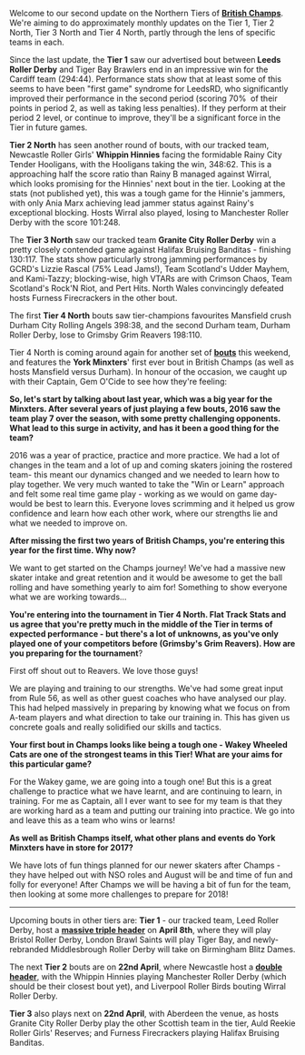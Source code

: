 <html><body><p>Welcome to our second update on the Northern Tiers of <strong><a href="http://www.britishchamps.com/">British Champs</a></strong>. We're aiming to do approximately monthly updates on the Tier 1, Tier 2 North, Tier 3 North and Tier 4 North, partly through the lens of specific teams in each.

Since the last update, the <strong>Tier 1</strong> saw our advertised bout between<strong> Leeds Roller Derby</strong> and Tiger Bay Brawlers end in an impressive win for the Cardiff team (294:44). Performance stats show that at least some of this seems to have been "first game" syndrome for LeedsRD, who significantly improved their performance in the second period (scoring 70%  of their points in period 2, as well as taking less penalties). If they perform at their period 2 level, or continue to improve, they'll be a significant force in the Tier in future games.

<strong> Tier 2 North</strong> has seen another round of bouts, with our tracked team, Newcastle Roller Girls' <strong>Whippin Hinnies</strong> facing the formidable Rainy City Tender Hooligans, with the Hooligans taking the win, 348:62. This is a approaching half the score ratio than Rainy B managed against Wirral, which looks promising for the Hinnies' next bout in the tier. Looking at the stats (not published yet), this was a tough game for the Hinnie's jammers, with only Ania Marx achieving lead jammer status against Rainy's exceptional blocking. Hosts Wirral also played, losing to Manchester Roller Derby with the score 101:248.

The <strong>Tier 3 North</strong> saw our tracked team <strong>Granite City Roller Derby</strong> win a pretty closely contended game against Halifax Bruising Banditas - finishing 130:117. The stats show particularly strong jamming performances by GCRD's Lizzie Rascal (75% Lead Jams!), Team Scotland's Udder Mayhem, and Kami-Tazzy; blocking-wise, high VTARs are with Crimson Chaos, Team Scotland's Rock'N Riot, and Pert Hits.
North Wales convincingly defeated hosts Furness Firecrackers in the other bout.

The first <strong>Tier 4 North</strong> bouts saw tier-champions favourites Mansfield crush Durham City Rolling Angels 398:38, and the second Durham team, Durham Roller Derby, lose to Grimsby Grim Reavers 198:110.

Tier 4 North is coming around again for another set of <strong><a href="https://www.facebook.com/events/1002205086551977/">bouts</a></strong> this weekend, and features the <strong>York Minxters</strong>' first ever bout in British Champs (as well as hosts Mansfield versus Durham). In honour of the occasion, we caught up with their Captain, Gem O'Cide to see how they're feeling:

<strong>So, let's start by talking about last year, which was a big year for the Minxters. After several years of just playing a few bouts, 2016 saw the team play 7 over the season, with some pretty challenging opponents. What lead to this surge in activity, and has it been a good thing for the team?</strong>

2016 was a year of practice, practice and more practice. We had a lot of changes in the team and a lot of up and coming skaters joining the rostered team- this meant our dynamics changed and we needed to learn how to play together. We very much wanted to take the "Win or Learn" approach and felt some real time game play - working as we would on game day- would be best to learn this. Everyone loves scrimming and it helped us grow confidence and learn how each other work, where our strengths lie and what we needed to improve on.

<strong>After missing the first two years of British Champs, you're entering this year for the first time. Why now?</strong>

We want to get started on the Champs journey! We've had a massive new skater intake and great retention and it would be awesome to get the ball rolling and have something yearly to aim for! Something to show everyone what we are working towards...

<strong>You're entering into the tournament in Tier 4 North. Flat Track Stats and us agree that you're pretty much in the middle of the Tier in terms of expected performance - but there's a lot of unknowns, as you've only played one of your competitors before (Grimsby's Grim Reavers). How are you preparing for the tournament</strong>?

First off shout out to Reavers. We love those guys!

We are playing and training to our strengths. We've had some great input from Rule 56, as well as other guest coaches who have analysed our play. This had helped massively in preparing by knowing what we focus on from A-team players and what direction to take our training in. This has given us concrete goals and really solidified our skills and tactics.

<strong>Your first bout in Champs looks like being a tough one - Wakey Wheeled Cats are one of the strongest teams in this Tier! What are your aims for this particular game?</strong>

For the Wakey game, we are going into a tough one! But this is a great challenge to practice what we have learnt, and are continuing to learn, in training. For me as Captain, all I ever want to see for my team is that they are working hard as a team and putting our training into practice. We go into and leave this as a team who wins or learns!

<strong>As well as British Champs itself, what other plans and events do York Minxters have in store for 2017?</strong>

We have lots of fun things planned for our newer skaters after Champs - they have helped out with NSO roles and August will be and time of fun and folly for everyone! After Champs we will be having a bit of fun for the team, then looking at some more challenges to prepare for 2018!

</p><hr>

Upcoming bouts in other tiers are:
<strong>Tier 1</strong> - our tracked team, Leed Roller Derby, host a <strong><a href="https://www.facebook.com/events/288187818265184/">massive triple header</a></strong> on <strong>April 8th</strong>, where they will play Bristol Roller Derby, London Brawl Saints will play Tiger Bay, and newly-rebranded Middlesbrough Roller Derby will take on Birmingham Blitz Dames.

The next <strong>Tier 2</strong> bouts are on <strong>22nd April</strong>, where Newcastle host a <strong><a href="https://www.facebook.com/events/1886091588294805/">double header</a></strong>, with the Whippin Hinnies playing Manchester Roller Derby (which should be their closest bout yet), and Liverpool Roller Birds bouting Wirral Roller Derby.

<strong>Tier 3</strong> also plays next on <strong>22nd April</strong>, with Aberdeen the venue, as hosts Granite City Roller Derby play the other Scottish team in the tier, Auld Reekie Roller Girls' Reserves; and Furness Firecrackers playing Halifax Bruising Banditas.</body></html>
